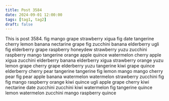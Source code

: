 ```yaml
---
title: Post 3584
date: 2024-09-01 12:00:00
tags: [tag1, tag2]
draft: false
---
```

This is post 3584.
fig
mango
grape
strawberry
xigua
fig
date
tangerine
cherry
lemon
banana
nectarine
grape
fig
zucchini
banana
elderberry
ugli
fig
elderberry
grape
raspberry
honeydew
strawberry
yuzu
zucchini
raspberry
mango
tangerine
orange
apple
quince
watermelon
cherry
apple
xigua
zucchini
elderberry
banana
elderberry
xigua
strawberry
orange
yuzu
lemon
grape
cherry
grape
elderberry
yuzu
tangerine
kiwi
grape
quince
elderberry
cherry
pear
tangerine
tangerine
fig
lemon
mango
mango
cherry
pear
fig
pear
apple
banana
watermelon
watermelon
strawberry
zucchini
fig
fig
mango
raspberry
orange
kiwi
quince
ugli
apple
grape
cherry
kiwi
nectarine
date
zucchini
zucchini
kiwi
watermelon
fig
tangerine
quince
lemon
watermelon
zucchini
mango
raspberry
quince
